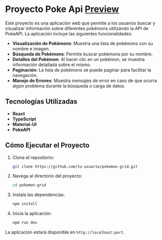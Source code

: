# Proyecto Poke Api [Preview](https://poke-api-frontend-omega.vercel.app)

Este proyecto es una aplicación web que permite a los usuarios buscar y visualizar información sobre diferentes pokémons utilizando la API de PokeAPI. La aplicación incluye las siguientes funcionalidades:

- **Visualización de Pokémons**: Muestra una lista de pokémons con su nombre e imagen.
- **Búsqueda de Pokémons**: Permite buscar pokémons por su nombre.
- **Detalles del Pokémon**: Al hacer clic en un pokémon, se muestra información detallada sobre el mismo.
- **Paginación**: La lista de pokémons se puede paginar para facilitar la navegación.
- **Manejo de Errores**: Muestra mensajes de error en caso de que ocurra algún problema durante la búsqueda o carga de datos.

## Tecnologías Utilizadas

- **React**
- **TypeScript**
- **Material-UI**
- **PokeAPI**

## Cómo Ejecutar el Proyecto

1. Clona el repositorio:
   ```bash
   git clone https://github.com/tu-usuario/pokemon-grid.git
   ```
2. Navega al directorio del proyecto:
   ```bash
   cd pokemon-grid
   ```
3. Instala las dependencias:
   ```bash
   npm install
   ```
4. Inicia la aplicación:
   ```bash
   npm run dev
   ```

La aplicación estará disponible en `http://localhost:port`.
